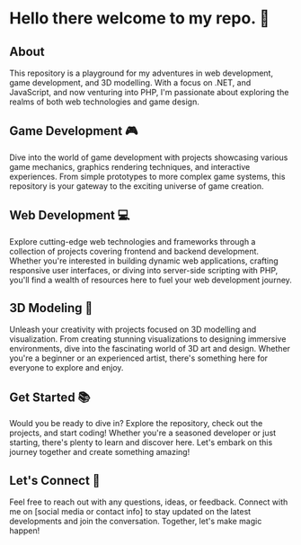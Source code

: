 # Hello there welcome to my repo. 🚀

## About
This repository is a playground for my adventures in web development, game development, and 3D modelling. With a focus on .NET, and JavaScript, and now venturing into PHP, I'm passionate about exploring the realms of both web technologies and game design.

## Game Development 🎮
Dive into the world of game development with projects showcasing various game mechanics, graphics rendering techniques, and interactive experiences. From simple prototypes to more complex game systems, this repository is your gateway to the exciting universe of game creation.

## Web Development 💻
Explore cutting-edge web technologies and frameworks through a collection of projects covering frontend and backend development. Whether you're interested in building dynamic web applications, crafting responsive user interfaces, or diving into server-side scripting with PHP, you'll find a wealth of resources here to fuel your web development journey.

## 3D Modeling 🎨
Unleash your creativity with projects focused on 3D modelling and visualization. From creating stunning visualizations to designing immersive environments, dive into the fascinating world of 3D art and design. Whether you're a beginner or an experienced artist, there's something here for everyone to explore and enjoy.


## Get Started 📚
Would you be ready to dive in? Explore the repository, check out the projects, and start coding! Whether you're a seasoned developer or just starting, there's plenty to learn and discover here. Let's embark on this journey together and create something amazing!

## Let's Connect 🌟
Feel free to reach out with any questions, ideas, or feedback. Connect with me on [social media or contact info] to stay updated on the latest developments and join the conversation. Together, let's make magic happen!
